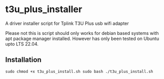 # t3u_plus_installer
A driver installer script for Tplink T3U Plus usb wifi adapter

Please not this is script should only works for debian based systems with apt package manager installed.
However has only been tested on Ubuntu upto LTS 22.04.

## Installation
``
sudo chmod +x t3u_plus_install.sh
sudo bash ./t3u_plus_install.sh
``
